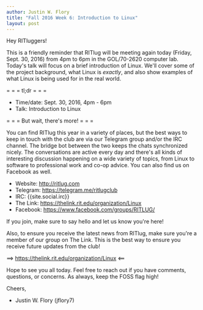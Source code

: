```yaml
---
author: Justin W. Flory
title: "Fall 2016 Week 6: Introduction to Linux"
layout: post
---
```


Hey RITluggers!

This is a friendly reminder that RITlug will be meeting again today (Friday, Sept. 30, 2016) from 4pm to 6pm in the GOL/70-2620 computer lab. Today's talk will focus on a brief introduction of Linux. We'll cover some of the project background, what Linux is *exactly*, and also show examples of what Linux is being used for in the real world.


= = =  tl;dr  = = =

* Time/date: Sept. 30, 2016, 4pm - 6pm
* Talk:      Introduction to Linux


= = =  But wait, there's more!  = = =

You can find RITlug this year in a variety of places, but the best ways to keep in touch with the club are via our Telegram group and/or the IRC channel. The bridge bot between the two keeps the chats synchronized nicely. The conversations are active every day and there's all kinds of interesting discussion happening on a wide variety of topics, from Linux to software to professional work and co-op advice. You can also find us on Facebook as well.

* Website:  http://ritlug.com
* Telegram: https://telegram.me/ritlugclub
* IRC:      {{site.social.irc}}
* The Link: https://thelink.rit.edu/organization/Linux
* Facebook: https://www.facebook.com/groups/RITLUG/

If you join, make sure to say hello and let us know you're here!

Also, to ensure you receive the latest news from RITlug, make sure you're a member of our group on The Link. This is the best way to ensure you receive future updates from the club!

==> https://thelink.rit.edu/organization/Linux <==


Hope to see you all today. Feel free to reach out if you have comments, questions, or concerns. As always, keep the FOSS flag high!

Cheers,
- Justin W. Flory (jflory7)
